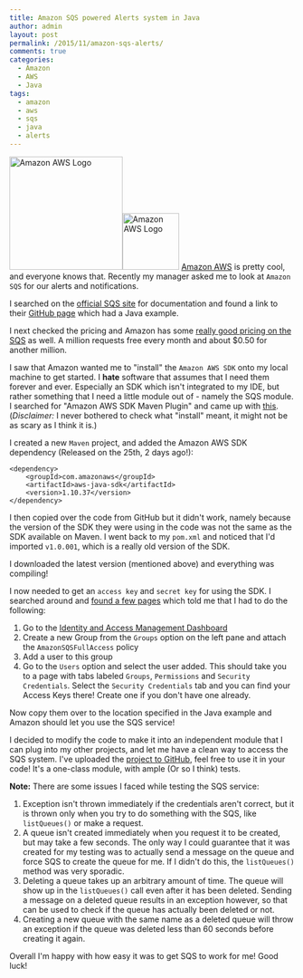 ```yaml
---
title: Amazon SQS powered Alerts system in Java
author: admin
layout: post
permalink: /2015/11/amazon-sqs-alerts/
comments: true
categories:
  - Amazon
  - AWS
  - Java
tags:
  - amazon
  - aws
  - sqs
  - java
  - alerts
---
```

<img src="http://caffinc.com/wp-content/uploads/2015/11/amazon-aws-logo.png" alt="Amazon AWS Logo" style="width: 200px;"/><img src="http://caffinc.com/wp-content/uploads/2015/11/amazon-sqs-logo.png" alt="Amazon AWS Logo" style="width: 100px;"/>
[Amazon AWS](https://aws.amazon.com "Amazon AWS") is pretty cool, and everyone knows that. Recently my manager asked me to look at `Amazon SQS` for our alerts and notifications.

I searched on the [official SQS site](https://aws.amazon.com/sqs/ "Amazon SQS official site") for documentation and found a link to their [GitHub page](https://github.com/aws/aws-sdk-java/tree/master/src/samples/AmazonSimpleQueueService "Amazon SQS GitHub example") which had a Java example.

I next checked the pricing and Amazon has some [really good pricing on the SQS](https://aws.amazon.com/sqs/pricing/ "Amazon SQS Pricing") as well. A million requests free every month and about $0.50 for another million.

I saw that Amazon wanted me to "install" the `Amazon AWS SDK` onto my local machine to get started. I **hate** software that assumes that I need them forever and ever. Especially an SDK which isn't integrated to my IDE, but rather something that I need a little module out of - namely the SQS module. I searched for "Amazon AWS SDK Maven Plugin" and came up with [this](http://mvnrepository.com/artifact/com.amazonaws/aws-java-sdk "Maven Repository for Amazon AWS SDK"). (*Disclaimer:* I never bothered to check what "install" meant, it might not be as scary as I think it is.)

I created a new `Maven` project, and added the Amazon AWS SDK dependency (Released on the 25th, 2 days ago!):
    
    <dependency>
    	<groupId>com.amazonaws</groupId>
    	<artifactId>aws-java-sdk</artifactId>
    	<version>1.10.37</version>
    </dependency>
    
I then copied over the code from GitHub but it didn't work, namely because the version of the SDK they were using in the code was not the same as the SDK available on Maven. I went back to my `pom.xml` and noticed that I'd imported `v1.0.001`, which is a really old version of the SDK. 

I downloaded the latest version (mentioned above) and everything was compiling!

I now needed to get an `access key` and `secret key` for using the SDK. I searched around and [found a few pages](http://blogs.aws.amazon.com/security/post/Tx1R9KDN9ISZ0HF/Where-s-my-secret-access-key "Amazon Blog post on Secret Access Keys") which told me that I had to do the following:

1. Go to the [Identity and Access Management Dashboard](https://console.aws.amazon.com/iam/home?#home "Amazon IAM home")
2. Create a new Group from the `Groups` option on the left pane and attach the `AmazonSQSFullAccess` policy
3. Add a user to this group
4. Go to the `Users` option and select the user added. This should take you to a page with tabs labeled `Groups`, `Permissions` and `Security Credentials`. Select the `Security Credentials` tab and you can find your Access Keys there! Create one if you don't have one already.

Now copy them over to the location specified in the Java example and Amazon should let you use the SQS service!

I decided to modify the code to make it into an independent module that I can plug into my other projects, and let me have a clean way to access the SQS system. I've uploaded the [project to GitHub](https://github.com/caffinc/alerts "Alerts module"), feel free to use it in your code! It's a one-class module, with ample (Or so I think) tests.

**Note:**
There are some issues I faced while testing the SQS service:

1. Exception isn't thrown immediately if the credentials aren't correct, but it is thrown only when you try to do something with the SQS, like `listQueues()` or make a request.
2. A queue isn't created immediately when you request it to be created, but may take a few seconds. The only way I could guarantee that it was created for my testing was to actually send a message on the queue and force SQS to create the queue for me. If I didn't do this, the `listQueues()` method was very sporadic.
3. Deleting a queue takes up an arbitrary amount of time. The queue will show up in the `listQueues()` call even after it has been deleted. Sending a message on a deleted queue results in an exception however, so that can be used to check if the queue has actually been deleted or not.
4. Creating a new queue with the same name as a deleted queue will throw an exception if the queue was deleted less than 60 seconds before creating it again.

Overall I'm happy with how easy it was to get SQS to work for me! Good luck!
